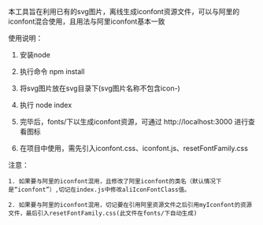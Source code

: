 本工具旨在利用已有的svg图片，离线生成iconfont资源文件，可以与阿里的iconfont混合使用，且用法与阿里iconfont基本一致

使用说明：

  1. 安装node

  2. 执行命令 npm install

  3. 将svg图片放在svg目录下(svg图片名称不包含icon-)

  4. 执行 node index

  5. 完毕后，fonts/下以生成iconfont资源，可通过 http://localhost:3000 进行查看图标

  6. 在项目中使用，需先引入iconfont.css、iconfont.js、resetFontFamily.css

  注意：

    1. 如果要与阿里的iconfont混用，且修改了阿里iconfont的类名（默认情况下是“iconfont”）,切记在index.js中修改aliIconFontClass值。

    2. 如果要与阿里的iconfont混用，切记要在引用阿里资源文件之后引用myIconfont的资源文件，最后引入resetFontFamily.css(此文件在fonts/下自动生成)

